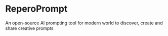 # ReperoPrompt
An open-source AI prompting tool for modern world to discover, create and share creative prompts
